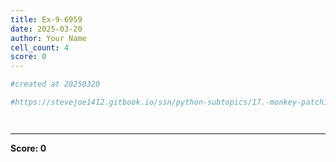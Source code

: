 ```yaml
---
title: Ex-9-6959
date: 2025-03-20
author: Your Name
cell_count: 4
score: 0
---
```


```python
#created at 20250320
```


```python
#https://stevejoe1412.gitbook.io/ssn/python-subtopics/17.-monkey-patching
```


```python

```


```python

```


---
**Score: 0**